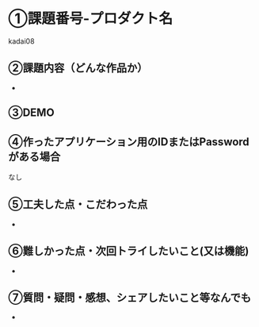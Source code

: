 # ①課題番号-プロダクト名
kadai08

## ②課題内容（どんな作品か）

- 

## ③DEMO


## ④作ったアプリケーション用のIDまたはPasswordがある場合

なし

## ⑤工夫した点・こだわった点

- 

## ⑥難しかった点・次回トライしたいこと(又は機能)

- 


## ⑦質問・疑問・感想、シェアしたいこと等なんでも
-
